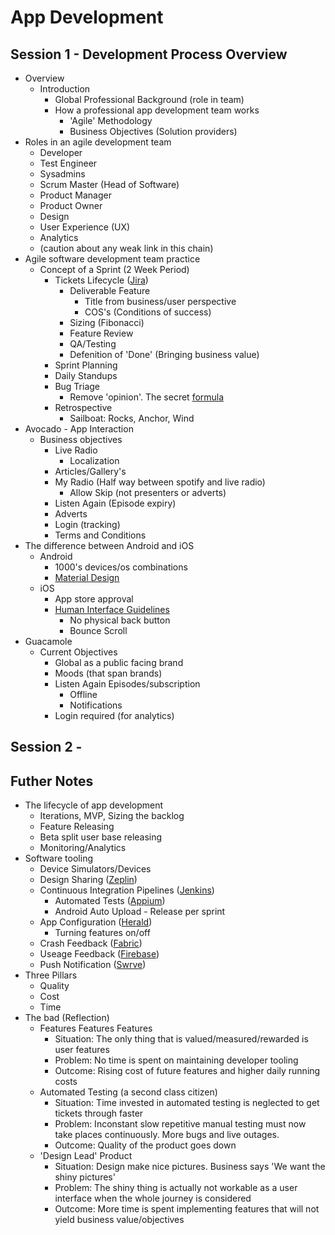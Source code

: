 App Development
===============

Session 1 - Development Process Overview
----------------------------------------

* Overview
    * Introduction
        * Global Professional Background (role in team)
        * How a professional app development team works
            * 'Agile' Methodology
            * Business Objectives (Solution providers)
* Roles in an agile development team
    * Developer
    * Test Engineer
    * Sysadmins
    * Scrum Master (Head of Software)
    * Product Manager
    * Product Owner
    * Design
    * User Experience (UX)
    * Analytics
    * (caution about any weak link in this chain)
* Agile software development team practice
    * Concept of a Sprint (2 Week Period)
        * Tickets Lifecycle ([Jira](https://www.atlassian.com/software/jira))
            * Deliverable Feature
                * Title from business/user perspective
                * COS's (Conditions of success)
            * Sizing (Fibonacci)
            * Feature Review
            * QA/Testing
            * Defenition of 'Done' (Bringing business value)
        * Sprint Planning
        * Daily Standups
        * Bug Triage
            * Remove 'opinion'. The secret [formula](http://)
        * Retrospective
            * Sailboat: Rocks, Anchor, Wind
* Avocado - App Interaction
    * Business objectives
        * Live Radio
            * Localization
        * Articles/Gallery's
        * My Radio (Half way between spotify and live radio)
            * Allow Skip (not presenters or adverts)
        * Listen Again (Episode expiry)
        * Adverts
        * Login (tracking)
        * Terms and Conditions
* The difference between Android and iOS
    * Android
        * 1000's devices/os combinations
        * [Material Design](https://material.io/)
    * iOS
        * App store approval
        * [Human Interface Guidelines](https://developer.apple.com/ios/human-interface-guidelines/overview/themes/)
            * No physical back button
            * Bounce Scroll
* Guacamole
    * Current Objectives
        * Global as a public facing brand
        * Moods (that span brands)
        * Listen Again Episodes/subscription
            * Offline
            * Notifications
        * Login required (for analytics)

Session 2 -
-----------------------------------------------


Futher Notes
------------

* The lifecycle of app development
    * Iterations, MVP, Sizing the backlog
    * Feature Releasing
    * Beta split user base releasing
    * Monitoring/Analytics
* Software tooling
    * Device Simulators/Devices
    * Design Sharing ([Zeplin](https://zeplin.io/))
    * Continuous Integration Pipelines ([Jenkins](https://jenkins.io/))
        * Automated Tests ([Appium](http://appium.io/))
        * Android Auto Upload - Release per sprint
    * App Configuration ([Herald](http://herald.musicradio.com/api/avocado/services/))
        * Turning features on/off
    * Crash Feedback ([Fabric](http://www.fabric.io/))
    * Useage Feedback ([Firebase](https://firebase.google.com/))
    * Push Notification ([Swrve](https://www.swrve.com/))
* Three Pillars
    * Quality
    * Cost
    * Time
* The bad (Reflection)
    * Features Features Features
        * Situation: The only thing that is valued/measured/rewarded is user features
        * Problem: No time is spent on maintaining developer tooling
        * Outcome: Rising cost of future features and higher daily running costs
    * Automated Testing (a second class citizen)
        * Situation: Time invested in automated testing is neglected to get tickets through faster
        * Problem: Inconstant slow repetitive manual testing must now take places continuously. More bugs and live outages.
        * Outcome: Quality of the product goes down
    * 'Design Lead' Product
        * Situation: Design make nice pictures. Business says 'We want the shiny pictures'
        * Problem: The shiny thing is actually not workable as a user interface when the whole journey is considered
        * Outcome: More time is spent implementing features that will not yield business value/objectives
